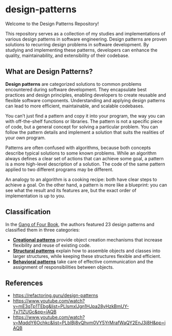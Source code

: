 # design-patterns

Welcome to the Design Patterns Repository!

This repository serves as a collection of my studies and implementations of various design patterns in software engineering. Design patterns are proven solutions to recurring design problems in software development. By studying and implementing these patterns, developers can enhance the quality, maintainability, and extensibility of their codebase.

## What are Design Patterns?

**Design patterns** are categorized solutions to common problems encountered during software development. They encapsulate best practices and design principles, enabling developers to create reusable and flexible software components. Understanding and applying design patterns can lead to more efficient, maintainable, and scalable codebases.

You can’t just find a pattern and copy it into your program, the way you can with off-the-shelf functions or libraries. The pattern is not a specific piece of code, but a general concept for solving a particular problem. You can follow the pattern details and implement a solution that suits the realities of your own program.

Patterns are often confused with algorithms, because both concepts describe typical solutions to some known problems. While an algorithm always defines a clear set of actions that can achieve some goal, a pattern is a more high-level description of a solution. The code of the same pattern applied to two different programs may be different.

An analogy to an algorithm is a cooking recipe: both have clear steps to achieve a goal. On the other hand, a pattern is more like a blueprint: you can see what the result and its features are, but the exact order of implementation is up to you.

## Classification

In the [Gang of Four Book](https://www.amazon.com/gp/product/0201633612/), the authors featured 23 design patterns and classified them in three categories:

- [**Creational patterns**](/src/creational/) provide object creation mechanisms that increase flexibility and reuse of existing code.
- [**Structural patterns**](/src/structural/) explain how to assemble objects and classes into larger structures, while keeping these structures flexible and efficient.
- [**Behavioral patterns**](/src/behavioral/) take care of effective communication and the assignment of responsibilities between objects.

## References

- https://refactoring.guru/design-patterns
- https://www.youtube.com/watch?v=mE3qTp1TEbg&list=PLlsmxlJgn1HJpa28yHzkBmUY-Ty71ZUGc&pp=iAQB
- https://www.youtube.com/watch?v=MqddY6Ochkc&list=PLbIBj8vQhvm0VY5YrMrafWaQY2EnJ3j8H&pp=iAQB
